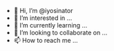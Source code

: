 - 👋 Hi, I’m @iyosinator
- 👀 I’m interested in ...
- 🌱 I’m currently learning ...
- 💞️ I’m looking to collaborate on ...
- 📫 How to reach me ...

<!---
iyosinator/iyosinator is a ✨ special ✨ repository because its `README.md` (this file) appears on your GitHub profile.
You can click the Preview link to take a look at your changes.
--->
